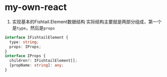 # my-own-react

1. 实现基本的Fishtail.Element数据结构
实际结构主要就是两部分组成，第一个是`type`，然后是`props`

```TypeScript
interface IFishtailElement {
  type: string;
  props: IProps;
}
interface IProps {
  children?: IFishtailElement[];
  [propName: string]: any;
}
```